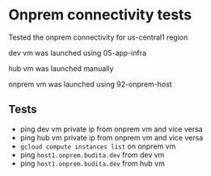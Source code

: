 # Onprem connectivity tests

Tested the onprem connectivity for us-central1 region

dev vm was launched using 05-app-infra

hub vm was launched manually

onprem vm was launched using 92-onprem-host

## Tests

- ping dev vm private ip from onprem vm and vice versa
- ping hub vm private ip from onprem vm and vice versa
- ```gcloud compute instances list``` on onprem vm
- ping ```host1.onprem.budita.dev``` from dev vm
- ping ```host1.onprem.budita.dev``` from hub vm